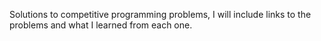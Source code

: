 Solutions to competitive programming problems, I will include links to the problems and what I learned from each one.
